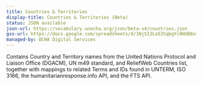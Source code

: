 ```yaml
---
title: Countries & Territories
display-title: Countries & Territories (Beta)
status: JSON available
json-url: https://vocabulary.unocha.org/json/beta-v4/countries.json
gss-url: https://docs.google.com/spreadsheets/d/1NjSI2LaS3SqbgYc0HdD8oIb7lofGtiHgoKKATCpwVdY/edit#gid=1088874596
managed-by: OCHA Digital Services
---
```


Contains Country and Territory names from the United Nations Protocol and Liaison Office (DGACM), UN m49 standard, and ReliefWeb Countries list, together with mappings to related Terms and IDs found in UNTERM, ISO 3166, the humanitarianresponse.info API, and the FTS API.

